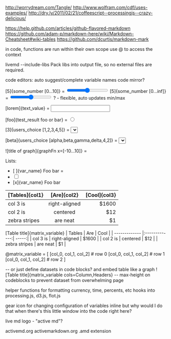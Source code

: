 
http://worrydream.com/Tangle/
http://www.wolfram.com/cdf/uses-examples/
http://dry.ly/2011/02/21/coffeescript--processingjs--crazy-delicious/

https://help.github.com/articles/github-flavored-markdown
https://github.com/adam-p/markdown-here/wiki/Markdown-Cheatsheet#wiki-tables
https://github.com/dcurtis/markdown-mark

in code, functions are run within their own scope
use @ to access the context


livemd --include-libs   Pack libs into output file, so no external files are required.


code editors: auto suggest/complete variable names
code mirror?


[5]{some_number [0...10]}                           = <input type="range">
[5]{some_number [0...inf]}                          = <input type="range">          ? - flexible, auto updates min/max

[lorem]{text_value}                                 = <input type="text">

[foo]{test_result foo or bar}                       = <input type="radio">

[3]{users_choice [1,2,3,4,5]}                       = <select>

[beta]{users_choice [alpha,beta,gamma,delta,4,2]}   = <select>

![title of graph]{graphFn x=[-10...10]}             = <canvas>


Lists:
- [ ]{var_name} Foo bar                             = <li><input type="checkbox"></li>
- [x]{var_name} Foo bar



| [Tables]{col1}| [Are]{col2}   | [Cool]{col3}|
| ------------- |:-------------:| -----:|
| col 3 is      | right-aligned | $1600 |
| col 2 is      | centered      |   $12 |
| zebra stripes | are neat      |    $1 |


[Table title]{matrix_variable}
| Tables        | Are           | Cool  |
| ------------- |:-------------:| -----:|
| col 3 is      | right-aligned | $1600 |
| col 2 is      | centered      |   $12 |
| zebra stripes | are neat      |    $1 |

@matrix_variable = [
    [col_0, col_1, col_2]       # row 0
    [col_0, col_1, col_2]       # row 1
    [col_0, col_1, col_2]       # row 2
]

-- or just define datasets in code blocks? and embed table like a graph ![Table title]{matrix_variable cols=Column,Headers}
-- max-height on codeblocks to prevent dataset from overwhelming page


helper functions for formatting currency, time, percents, etc
hooks into processing.js, d3.js, flot.js

gear icon for changing configuration of variables inline
but why would I do that when there's this little window into the code right here?

live md logo - 
"active md"?

activemd.org
activemarkdown.org
.amd extension